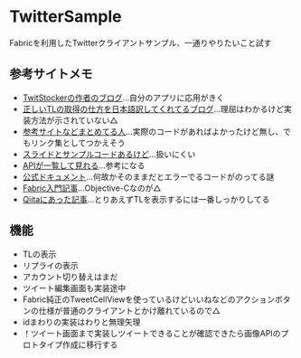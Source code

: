 # TwitterSample  
Fabricを利用したTwitterクライアントサンプル、一通りやりたいこと試す

## 参考サイトメモ  
- [TwitStockerの作者のブログ](http://www.tejitak.com/blog/?p=940)…自分のアプリに応用がきく
- [正しいTLの取得の仕方を日本語訳してくれてるブログ](http://nonbiri-tereka.hatenablog.com/entry/2014/03/06/220015)…理屈はわかるけど実装方法が示されていない△
- [参考サイトなどまとめてる人](http://tasuwo.github.io/blog/2015/04/12/title/)…実際のコードがあればよかったけど無し、でもリンク集としてつかえそう
- [スライドとサンプルコードあるけど](http://lo-upe.hatenablog.com/entry/20140916/1410794248)…扱いにくい
- [APIが一覧して見れる](http://dx.24-7.co.jp/twitterapi1-1-rest-api/)…参考になる
- [公式ドキュメント](https://docs.fabric.io/ios)…何故かそのままだとエラーでるコードがのってる謎
- [Fabric入門記事](http://dev.classmethod.jp/series/fabric-入門/)…Objective-Cなのが△
- [Qiitaにあった記事](http://qiita.com/mokumoku/items/bf0460f420acac3c04fc)…とりあえずTLを表示するには一番しっかりしてる

## 機能  
- TLの表示
- リプライの表示
- アカウント切り替えはまだ
- ツイート編集画面も実装途中
- Fabric純正のTweetCellViewを使っているけどいいねなどのアクションボタンの仕様が普通のクライアントとかけ離れているので△
- idまわりの実装はわりと無理矢理
- ！ツイート画面まで実装しツイートできることが確認できたら画像APIのプロトタイプ作成に移行する
